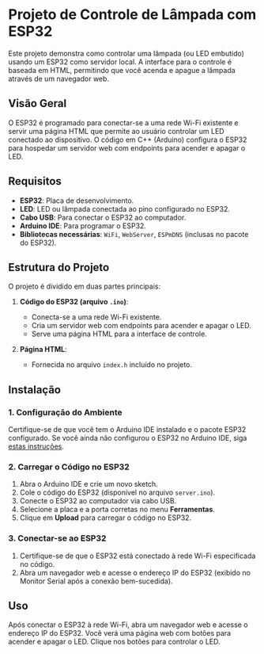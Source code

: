 # Projeto de Controle de Lâmpada com ESP32

Este projeto demonstra como controlar uma lâmpada (ou LED embutido) usando um ESP32 como servidor local. A interface para o controle é baseada em HTML, permitindo que você acenda e apague a lâmpada através de um navegador web.

## Visão Geral

O ESP32 é programado para conectar-se a uma rede Wi-Fi existente e servir uma página HTML que permite ao usuário controlar um LED conectado ao dispositivo. O código em C++ (Arduino) configura o ESP32 para hospedar um servidor web com endpoints para acender e apagar o LED.

## Requisitos

- **ESP32**: Placa de desenvolvimento.
- **LED**: LED ou lâmpada conectada ao pino configurado no ESP32.
- **Cabo USB**: Para conectar o ESP32 ao computador.
- **Arduino IDE**: Para programar o ESP32.
- **Bibliotecas necessárias**: `WiFi`, `WebServer`, `ESPmDNS` (inclusas no pacote do ESP32).

## Estrutura do Projeto

O projeto é dividido em duas partes principais:

1. **Código do ESP32 (arquivo `.ino`)**:
   - Conecta-se a uma rede Wi-Fi existente.
   - Cria um servidor web com endpoints para acender e apagar o LED.
   - Serve uma página HTML para a interface de controle.

2. **Página HTML**:
   - Fornecida no arquivo `index.h` incluído no projeto.

## Instalação

### 1. Configuração do Ambiente

Certifique-se de que você tem o Arduino IDE instalado e o pacote ESP32 configurado. Se você ainda não configurou o ESP32 no Arduino IDE, siga [estas instruções](https://docs.espressif.com/projects/arduino-esp32/en/latest/installing.html).

### 2. Carregar o Código no ESP32

1. Abra o Arduino IDE e crie um novo sketch.
2. Cole o código do ESP32 (disponível no arquivo `server.ino`).
3. Conecte o ESP32 ao computador via cabo USB.
4. Selecione a placa e a porta corretas no menu **Ferramentas**.
5. Clique em **Upload** para carregar o código no ESP32.

### 3. Conectar-se ao ESP32

1. Certifique-se de que o ESP32 está conectado à rede Wi-Fi especificada no código.
2. Abra um navegador web e acesse o endereço IP do ESP32 (exibido no Monitor Serial após a conexão bem-sucedida).

## Uso

Após conectar o ESP32 à rede Wi-Fi, abra um navegador web e acesse o endereço IP do ESP32. Você verá uma página web com botões para acender e apagar o LED. Clique nos botões para controlar o LED.
